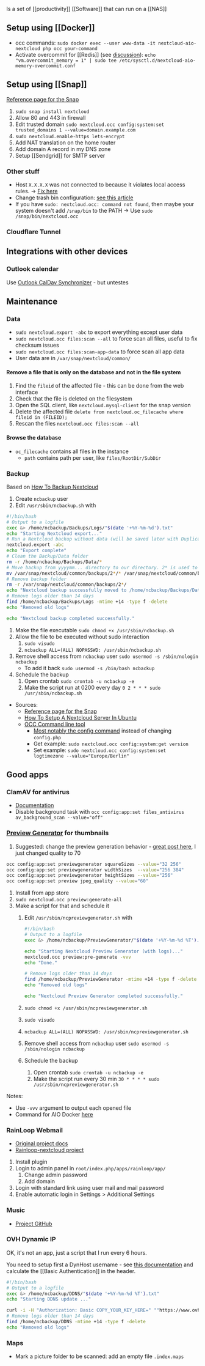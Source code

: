 Is a set of [[productivity]] [[Software]] that can run on a [[NAS]]
## Setup using [[Docker]]
- occ commands: `sudo docker exec --user www-data -it nextcloud-aio-nextcloud php occ your-command`
- Activate overcommit for [[Redis]] (see [discussion](https://github.com/nextcloud/all-in-one/discussions/1731)): `echo "vm.overcommit_memory = 1" | sudo tee /etc/sysctl.d/nextcloud-aio-memory-overcommit.conf`
## Setup using [[Snap]]
[Reference page for the Snap](https://github.com/nextcloud/nextcloud-snap)
1. `sudo snap install nextcloud`
1. Allow 80 and 443 in firewall
1. Edit trusted domain `sudo nextcloud.occ config:system:set trusted_domains 1 --value=domain.example.com`
1. `sudo nextcloud.enable-https lets-encrypt`
1. Add NAT translation on the home router
1. Add domain A record in my DNS zone
1. Setup [[Sendgrid]] for SMTP server
### Other stuff
* Host `X.X.X.X` was not connected to because it violates local access rules. → [Fix here](https://help.nextcloud.com/t/violates-local-access-rules-in-talk-9/84471/2)
* Change trash bin configuration: [see this article](https://docs.nextcloud.com/server/latest/admin_manual/configuration_files/trashbin_configuration.html)
* If you have `sudo: nextcloud.occ: command not found`, then maybe your system doesn't add `/snap/bin` to the PATH → Use `sudo /snap/bin/nextcloud.occ`
### Cloudflare Tunnel
## Integrations with other devices
### Outlook calendar
Use [Outlook CalDav Synchronizer](https://github.com/aluxnimm/outlookcaldavsynchronizer) - but untestes
## Maintenance
### Data
* `sudo nextcloud.export -abc` to export everything except user data
* `sudo nextcloud.occ files:scan --all` to force scan all files, useful to fix checksum issues
* `sudo nextcloud.occ files:scan-app-data` to force scan all app data
* User data are in `/var/snap/nextcloud/common/`
#### Remove a file that is only on the database and not in the file system
1. Find the `fileid` of the affected file - this can be done from the web interface
2. Check that the file is deleted on the filesystem
3. Open the SQL client, like `nextcloud.mysql-client` for the snap version
4. Delete the affected file `delete from nextcloud.oc_filecache where fileid in (FILEID);`
5. Rescan the files `nextcloud.occ files:scan --all`
#### Browse the database
- `oc_filecache` contains all files in the instance
	- `path` contains path per user, like `files/RootDir/SubDir`
### Backup
Based on [How To Backup Nextcloud](https://kevq.uk/how-to-backup-nextcloud/)
1. Create `ncbackup` user
1. Edit `/usr/sbin/ncbackup.sh` with
```bash
#!/bin/bash
# Output to a logfile
exec &> /home/ncbackup/Backups/Logs/"$(date '+%Y-%m-%d').txt"
echo "Starting Nextcloud export..."
# Run a Nextcloud backup without data (will be saved later with Duplicati)
nextcloud.export -abc
echo "Export complete"
# Clean the Backup/Data folder
rm -r /home/ncbackup/Backups/Data/*
# Move backup from yyyymm... directory to our directory. 2* is used to filter out folder starting with 2, like 2020
mv /var/snap/nextcloud/common/backups/2*/* /var/snap/nextcloud/common/backups/2*/.* /home/ncbackup/Backups/Data/
# Remove backup folder
rm -r /var/snap/nextcloud/common/backups/2*/
echo "Nextcloud backup successfully moved to /home/ncbackup/Backups/Data/"
# Remove logs older than 14 days
find /home/ncbackup/Backups/Logs -mtime +14 -type f -delete
echo "Removed old logs"

echo "Nextcloud backup completed successfully."
```

1. Make the file executable `sudo chmod +x /usr/sbin/ncbackup.sh`
1. Allow the file to be executed without sudo interaction
    1. `sudo visudo`
    1. `ncbackup ALL=(ALL) NOPASSWD: /usr/sbin/ncbackup.sh`
1. Remove shell access from `ncbackup` user `sudo usermod -s /sbin/nologin ncbackup`
    * To add it back `sudo usermod -s /bin/bash ncbackup`
1. Schedule the backup
    1. Open crontab `sudo crontab -u ncbackup -e`
    1. Make the script run at 0200 every day `0 2 * * * sudo /usr/sbin/ncbackup.sh`

- Sources:
	* [Reference page for the Snap](https://github.com/nextcloud/nextcloud-snap)
	* [How To Setup A Nextcloud Server In Ubuntu](https://kevq.uk/how-to-setup-a-nextcloud-server-in-ubuntu)
	* [OCC Command line tool](https://docs.nextcloud.com/server/15/admin_manual/configuration_server/occ_command.html)
	    * [Most notably the config command](https://docs.nextcloud.com/server/15/admin_manual/configuration_server/occ_command.html#config-commands) instead of changing `config.php`
	    * Get example: `sudo nextcloud.occ config:system:get version`
	    * Set example: `sudo nextcloud.occ config:system:set logtimezone --value="Europe/Berlin"`
## Good apps
### ClamAV for antivirus
- [Documentation](https://docs.nextcloud.com/server/latest/admin_manual/configuration_server/antivirus_configuration.html)
- Disable background task with `occ config:app:set files_antivirus av_background_scan --value="off"`
### [Preview Generator](https://github.com/rullzer/previewgenerator) for thumbnails
1. Suggested: change the preview generation behavior - [great post here](http://chrisweber.com/blog/nextcloud-image-previews), I just changed quality to 70
```sh
occ config:app:set previewgenerator squareSizes --value="32 256"
occ config:app:set previewgenerator widthSizes  --value="256 384"
occ config:app:set previewgenerator heightSizes --value="256"
occ config:app:set preview jpeg_quality --value="60"
```
1. Install from app store
2. `sudo nextcloud.occ preview:generate-all`
3. Make a script for that and schedule it
    1. Edit `/usr/sbin/ncpreviewgenerator.sh` with
        
        ```bash
        #!/bin/bash
        # Output to a logfile
        exec &> /home/ncbackup/PreviewGenerator/"$(date '+%Y-%m-%d %T').txt"

        echo "Starting Nextcloud Preview Generator (with logs)..."
        nextcloud.occ preview:pre-generate -vvv
        echo "Done."

        # Remove logs older than 14 days
        find /home/ncbackup/PreviewGenerator -mtime +14 -type f -delete
        echo "Removed old logs"

        echo "Nextcloud Preview Generator completed successfully."
        ```

    1. `sudo chmod +x /usr/sbin/ncpreviewgenerator.sh`
    1. `sudo visudo`
    1. `ncbackup ALL=(ALL) NOPASSWD: /usr/sbin/ncpreviewgenerator.sh`
    1. Remove shell access from `ncbackup` user `sudo usermod -s /sbin/nologin ncbackup`
    1. Schedule the backup
        1. Open crontab `sudo crontab -u ncbackup -e`
        1. Make the script run every 30 min `30 * * * * sudo /usr/sbin/ncpreviewgenerator.sh`

Notes:
* Use `-vvv` argument to output each opened file
* Command for AIO Docker [here](https://github.com/nextcloud/all-in-one/discussions/2810)
### RainLoop Webmail
* [Original project docs](http://www.rainloop.net/docs/)
* [Rainloop-nextcloud project](https://github.com/pierre-alain-b/rainloop-nextcloud)
1. Install plugin
1. Login to admin panel in `root/index.php/apps/rainloop/app/`
    1. Change admin password
    1. Add domain
1. Login with standard link using user mail and mail password
1. Enable automatic login in Settings > Additional Settings
### Music
* [Project GitHub](https://github.com/owncloud/music)
### OVH Dynamic IP

OK, it's not an app, just a script that I run every 6 hours.

You need to setup first a DynHost username - see [this documentation](https://docs.ovh.com/gb/en/domains/hosting_dynhost/) and calculate the [[Basic Authentication]] in the header.

```bash
#!/bin/bash
# Output to a logfile
exec &> /home/ncbackup/DDNS/"$(date '+%Y-%m-%d %T').txt"
echo "Starting DDNS update ..."

curl -i -H "Authorization: Basic COPY_YOUR_KEY_HERE=" ""https://www.ovh.com/nic/update?system=dyndns'&'hostname=DOMAIN.EXAMPLE.ORG""
# Remove logs older than 14 days
find /home/ncbackup/DDNS -mtime +14 -type f -delete
echo "Removed old logs"
```
### Maps
- Mark a picture folder to be scanned: add an empty file `.index.maps`